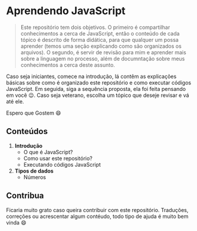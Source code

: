 # Aprendendo JavaScript

> Este repositório tem dois objetivos. O primeiro é compartilhar conhecimentos a cerca de JavaScript, então o conteúdo de cada tópico é descrito de forma didática, para que qualquer um possa aprender (temos uma seção explicando como são organizados os arquivos). O segundo, é servir de revisão para mim e aprender mais sobre a linguagem no processo, além de documntação sobre meus conhecimentos a cerca deste assunto.

Caso seja iniciantes, comece na introdução, lá contêm as explicações básicas sobre como é organizado este repositório e como executar códigos JavaScript. Em seguida, siga a sequência proposta, ela foi feita pensando em você :wink:. Caso seja veterano, escolha um tópico que deseje revisar e vá até ele.

Espero que Gostem :smile:

## Conteúdos

1. **Introdução**
    - O que é JavaScript?
    - Como usar este repositório?
    - Executando códigos JavaScript
2. **Tipos de dados** 
    - Números

## Contribua

Ficaria muito grato caso queira contribuir com este repositório. Traduções, correções ou acrescentar algum contéudo, todo tipo de ajuda é muito bem vinda :smile:

